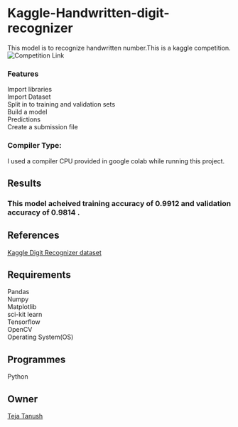 # Kaggle-Handwritten-digit-recognizer
This model is to recognize handwritten number.This is a kaggle competition.                                                                                                                                                 
![Competition Link](https://www.kaggle.com/competitions/digit-recognizer)
### Features
Import  libraries                                                                                                                                                                                                           
Import Dataset                                                                                                                                                                                                              
Split in to training and validation sets                                                                                                                                                                                                                                                                                                                                                                             
Build a model                                                                                                                                                                                                               
Predictions                                                                                                                                                                                                                     
Create a submission file
### Compiler Type:  
I used a compiler CPU provided in google colab while running this project.
## Results  
### This model acheived training accuracy of 0.9912 and validation accuracy of 0.9814 .
## References  
[Kaggle Digit Recognizer dataset](https://www.kaggle.com/competitions/digit-recognizer/data)
## Requirements  
Pandas  
Numpy  
Matplotlib  
sci-kit learn                                                                                                                                                                                                               
Tensorflow                                                                                                                                                                                                        
OpenCV                                                                                                                                                                                                                      
Operating System(OS)
## Programmes  
Python  
## Owner  
[Teja Tanush](https://github.com/tejatanush) 
